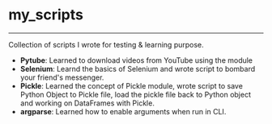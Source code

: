 # my_scripts
---
Collection of scripts I wrote for testing &amp; learning purpose.

- **Pytube**: Learned to download videos from YouTube using the module
- **Selenium**: Learnd the basics of Selenium and wrote script to bombard your friend's messenger. 
- **Pickle**: Learned the concept of Pickle module, wrote script to save Python Object to Pickle file, 
              load the pickle file back to Python object and working on DataFrames with Pickle.
- **argparse**: Learned how to enable arguments when run in CLI. 
